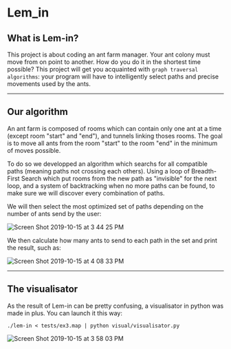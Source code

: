 Lem_in
===

## What is Lem-in?

This project is about coding an ant farm manager. Your ant colony must move from on point to another. How do you do it in the shortest time possible? This project will get you acquainted with ```graph traversal algorithms```: your program will have to intelligently select paths and precise movements used by the ants.

---

## Our algorithm 

An ant farm is composed of rooms which can contain only one ant at a time (except room "start" and "end"), and tunnels linking thoses rooms. The goal is to move all ants from the room "start" to the room "end" in the minimum of moves possible.

To do so we developped an algorithm which searchs for all compatible paths (meaning paths not crossing each others). Using a loop of Breadth-First Search which put rooms from the new path as "invisible" for the next loop, and a system of backtracking when no more paths can be found, to make sure we will discover every combination of paths.

We will then select the most optimized set of paths depending on the number of ants send by the user:

![Screen Shot 2019-10-15 at 3 44 25 PM](https://user-images.githubusercontent.com/45974214/66837063-affdf380-ef62-11e9-9a5e-cf2ca34727ff.png)

We then calculate how many ants to send to each path in the set and print the result, such as:

![Screen Shot 2019-10-15 at 4 08 33 PM](https://user-images.githubusercontent.com/45974214/66839042-12a4be80-ef66-11e9-8cf4-d50adf8deeb9.png)

---

## The visualisator

As the result of Lem-in can be pretty confusing, a visualisator in python was made in plus.
You can launch it this way: 
```shell
./lem-in < tests/ex3.map | python visual/visualisator.py
```

![Screen Shot 2019-10-15 at 3 58 03 PM](https://user-images.githubusercontent.com/45974214/66838220-98c00580-ef64-11e9-85c6-daee8e57fc37.png)
